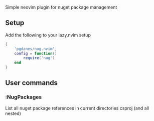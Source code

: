 Simple neovim plugin for nuget package management

## Setup
Add the following to your lazy.nvim setup
```lua
{
    'pgdanes/nug.nvim',
    config = function()
        require('nug')
    end
}
```

## User commands

### :NugPackages
List all nuget package references in current directories csproj (and all nested)
